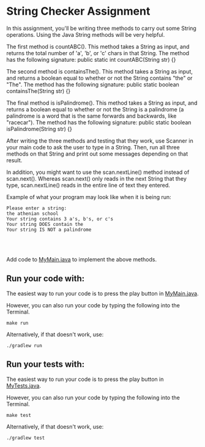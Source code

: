 # String Checker Assignment

In this assignment, you'll be writing three methods to carry out some String operations. Using the Java String methods will be very helpful.

The first method is countABC(). This method takes a String as input, and returns the total number of 'a', 'b', or 'c' chars in that String. The method has the following signature: public static int countABC(String str) {}

The second method is containsThe(). This method takes a String as input, and returns a boolean equal to whether or not the String contains "the" or "The". The method has the following signature: public static boolean containsThe(String str) {}

The final method is isPalindrome(). This method takes a String as input, and returns a boolean equal to whether or not the String is a palindrome (a palindrome is a word that is the same forwards and backwards, like "racecar"). The method has the following signature: public static boolean isPalindrome(String str) {}

After writing the three methods and testing that they work, use Scanner in your main code to ask the user to type in a String. Then, run all three methods on that String and print out some messages depending on that result. 

In addition, you might want to use the scan.nextLine() method instead of scan.next(). Whereas scan.next() only reads in the next String that they type, scan.nextLine() reads in the entire line of text they entered. 

Example of what your program may look like when it is being run:
```shell script
Please enter a string: 
the athenian school
Your string contains 3 a's, b's, or c's
Your string DOES contain the
Your string IS NOT a palindrome
```

<br />
<br />

Add code to [MyMain.java](src/main/java/MyMain.java) to implement the above methods.

## Run your code with:
The easiest way to run your code is to press the play button in [MyMain.java](src/main/java/MyMain.java).

However, you can also run your code by typing the following into the Terminal.

```shell script
make run
```

Alternatively, if that doesn't work, use:

```shell script
./gradlew run
```

## Run your tests with:
The easiest way to run your code is to press the play button in [MyTests.java](src/test/java/MyTests.java).

However, you can also run your code by typing the following into the Terminal.

```shell script
make test
```

Alternatively, if that doesn't work, use:

```shell script
./gradlew test
```